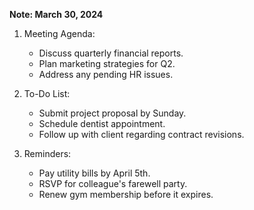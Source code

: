 **Note: March 30, 2024**

1. Meeting Agenda:
    
    - Discuss quarterly financial reports.
    - Plan marketing strategies for Q2.
    - Address any pending HR issues.
2. To-Do List:
    
    - Submit project proposal by Sunday.
    - Schedule dentist appointment.
    - Follow up with client regarding contract revisions.
3. Reminders:
    
    - Pay utility bills by April 5th.
    - RSVP for colleague's farewell party.
    - Renew gym membership before it expires.